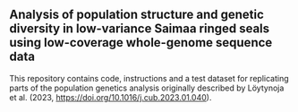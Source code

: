 ## Analysis of population structure and genetic diversity in low-variance Saimaa ringed seals using low-coverage whole-genome sequence data
This repository contains code, instructions and a test dataset for replicating parts of the population genetics analysis originally described by Löytynoja et al. (2023, https://doi.org/10.1016/j.cub.2023.01.040).

